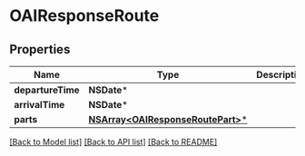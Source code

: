 # OAIResponseRoute

## Properties
Name | Type | Description | Notes
------------ | ------------- | ------------- | -------------
**departureTime** | **NSDate*** |  | 
**arrivalTime** | **NSDate*** |  | 
**parts** | [**NSArray&lt;OAIResponseRoutePart&gt;***](OAIResponseRoutePart.md) |  | 

[[Back to Model list]](../README.md#documentation-for-models) [[Back to API list]](../README.md#documentation-for-api-endpoints) [[Back to README]](../README.md)



